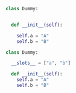 <div class="flex flex-row justify-center items-center h-full gap-x-10">

  <div 
    v-click="1"
    v-motion
    :initial="{ opacity: 0 }"
    :enter="{ opacity: 1}"
    :duration="500"
    class="w-1/3">

```python {*|*|none}{lines: false, at: 1}
class Dummy:


  def __init__(self):

    self.a = "A"
    self.b = "B"
```

  </div>
<div 
    v-click="1"
    v-motion
    :initial="{ opacity: 0 }"
    :enter="{ opacity: 1}"
    :duration="500"
    class="w-1/3">

```python {*|*|3}{lines: false, at: 1}
class Dummy:

  __slots__ = ["a", "b"]

  def __init__(self):
    self.a = "A"
    self.b = "B"
```

  </div>

</div>
